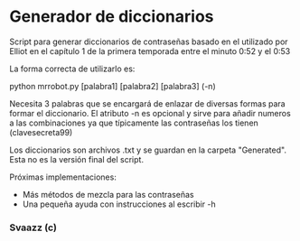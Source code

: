 # Generador de diccionarios

Script para generar diccionarios de contraseñas basado en el utilizado por Elliot en el capítulo 1 de la primera temporada entre el minuto 0:52 y el 0:53

La forma correcta de utilizarlo es:

python mrrobot.py [palabra1] [palabra2] [palabra3] (-n)

Necesita 3 palabras que se encargará de enlazar de diversas formas para formar el diccionario. El atributo -n es opcional y sirve para añadir numeros a las combinaciones ya que típicamente las contraseñas los tienen (clavesecreta99)

Los diccionarios son archivos .txt y se guardan en la carpeta "Generated".
Esta no es la versión final del script.

Próximas implementaciones:
  - Más métodos de mezcla para las contraseñas
  - Una pequeña ayuda con instrucciones al escribir -h

### Svaazz (c)
